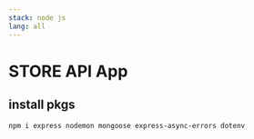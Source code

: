 ```yaml
---
stack: node js
lang: all
---
```


# STORE API App

## install pkgs
```
npm i express nodemon mongoose express-async-errors dotenv
```